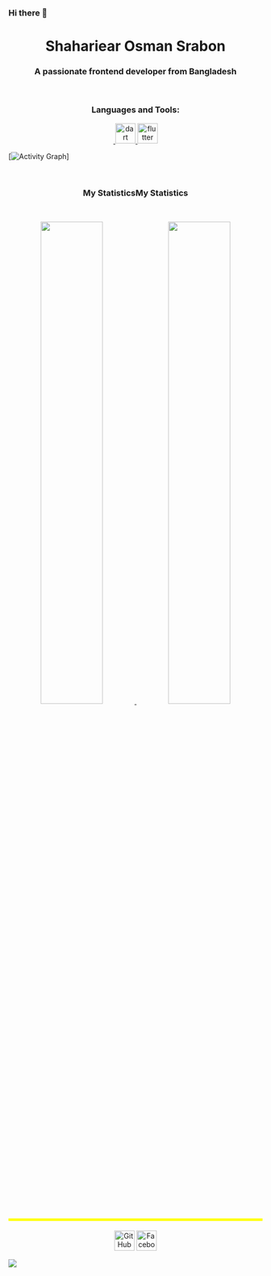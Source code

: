 ### Hi there 👋

<h1 align="center">
  <b>Shahariear Osman Srabon</b>
</h1>
<h3 align="center">A passionate frontend developer from Bangladesh</h3>
<br>
  
<h3 align="center">Languages and Tools:</h3>
<p align="center"> <a href="https://getbootstrap.com" target="_blank" rel="noreferrer"> <img    <a href="https://dart.dev" target="_blank" rel="noreferrer"> <img src="https://www.vectorlogo.zone/logos/dartlang/dartlang-icon.svg" alt="dart" width="40" height="40"/> </a> <a href="https://flutter.dev" target="_blank" rel="noreferrer"> <img src="https://www.vectorlogo.zone/logos/flutterio/flutterio-icon.svg" alt="flutter" width="40" height="40"/> </a> 
  
  
<br>
  
  
  
[![Activity Graph](https://activity-graph.herokuapp.com/graph?username=Srabon1731h&custom_title=Shahariear%20Osman%20Srabon's%20Contribution%20Graph&theme=gruvbox&bg_color=282828&hide_border=true&line=d1a01f&point=c58545)]
  
  
  
<br>
  
 
       
  
  </a>
  
  
  
</div>
 



<h3 align="center">My StatisticsMy Statistics</h3>


<br/>


<p align="center">
  
  <a href="https://github.com/Srabon1731h/">
    
    
  <img width="49.5%" src="https://github-readme-stats.vercel.app/api?username=Srabon1731h&show_icons=true&theme=gruvbox&hide_border=true" />
    <img width="49.5%" src="https://github-readme-streak-stats.herokuapp.com/?user=Srabon1731h&theme=gruvbox&hide_border=true" />
  </a>
</p>




<br>



<p align="center" style="background-color:yellow; padding-top:5px;">
<p align="center" style="padding-top:5px;">
 <a href="https://github.com/Srabon1731h"><img src="https://i.ibb.co/tXhy23t/github.png" alt="GitHub" width='40px' targer="blank"></a>
 <a href="https://https://www.facebook.com/"><img src="https://i.ibb.co/sJQ1pgn/facebook.png" alt="Facebook" width='40px' targer="blank"></a>
 
  
  
  
  <hra>
  
  
  
  
  ![](./profile-3d-contrib/profile-green.svg)
  
  
  
  
  
  
  
  
  
<!-- ssh-keygen -t rsa -b 4096 -C "srabon1731h@gmail.com"
  
  
  
  git config --global user.name "Srabon1731h"
  
  
  
 git config --global user.email "srabon1731h@gmail.com"
 -->
